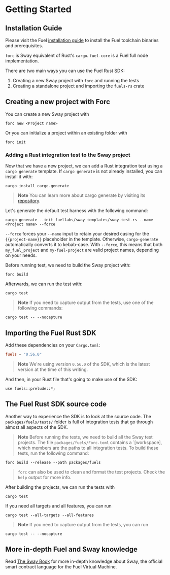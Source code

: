 # Getting Started

## Installation Guide

Please visit the Fuel [installation guide](https://docs.fuel.network/guides/installation) to install the Fuel toolchain binaries and prerequisites.

`forc` is Sway equivalent of Rust's `cargo`. `fuel-core` is a Fuel full node implementation.

There are two main ways you can use the Fuel Rust SDK:

1. Creating a new Sway project with `forc` and running the tests
2. Creating a standalone project and importing the `fuels-rs` crate

## Creating a new project with Forc

You can create a new Sway project with

```shell
forc new <Project name>
```

Or you can initialize a project within an existing folder with

```shell
forc init
```

### Adding a Rust integration test to the Sway project

Now that we have a new project, we can add a Rust integration test using a `cargo generate` template.
If `cargo generate` is not already installed, you can install it with:

<!-- This section should have the command to install cargo generate -->
<!-- cargo_gen_install:example:start -->
```shell
cargo install cargo-generate
```
<!-- cargo_gen_install:example:end -->

> **Note** You can learn more about cargo generate by visiting its [repository](https://github.com/cargo-generate/cargo-generate).

Let's generate the default test harness with the following command:

<!-- This section should have the command to cargo generate a test harness -->
<!-- cargo_gen:example:start -->
```shell
cargo generate --init fuellabs/sway templates/sway-test-rs --name <Project name> --force
```
<!-- cargo_gen:example:end -->

<!-- This section should explain the `--force` flag -->
<!-- force_flag:example:start -->
`--force` forces your `--name` input to retain your desired casing for the `{{project-name}}` placeholder in the template. Otherwise, `cargo-generate` automatically converts it to kebab-case. With `--force`, this means that both `my_fuel_project` and `my-fuel-project` are valid project names, depending on your needs.
<!-- force_flag:example:end -->

Before running test, we need to build the Sway project with:

```shell
forc build
```

Afterwards, we can run the test with:

<!-- This section should have the command to run a test -->
<!-- run_test:example:start -->
```shell
cargo test
```
<!-- run_test:example:end -->

> **Note** If you need to capture output from the tests, use one of the following commands:

<!-- This section should have the command to run a test with no capture -->
<!-- run_test_nocap:example:start -->
```shell
cargo test -- --nocapture
```
<!-- run_test_nocap:example:end -->

## Importing the Fuel Rust SDK

Add these dependencies on your `Cargo.toml`:

```toml
fuels = "0.56.0"
```

> **Note** We're using version `0.56.0` of the SDK, which is the latest version at the time of this writing.

And then, in your Rust file that's going to make use of the SDK:

```rust,ignore
use fuels::prelude::*;
```

## The Fuel Rust SDK source code

Another way to experience the SDK is to look at the source code. The `packages/fuels/tests/` folder is full of integration tests that go through almost all aspects of the SDK.

> **Note** Before running the tests, we need to build all the Sway test projects. The file `packages/fuels/Forc.toml` contains a `[workspace], which members are the paths to all integration tests.
> To build these tests, run the following command:

```shell
forc build --release --path packages/fuels
```

> `forc` can also be used to clean and format the test projects. Check the `help` output for more info.

After building the projects, we can run the tests with

```shell
cargo test
```

If you need all targets and all features, you can run

```shell
cargo test --all-targets --all-features
```

> **Note** If you need to capture output from the tests, you can run

```shell
cargo test -- --nocapture
```

## More in-depth Fuel and Sway knowledge

Read [The Sway Book](https://docs.fuel.network/docs/sway/) for more in-depth knowledge about Sway, the official smart contract language for the Fuel Virtual Machine.
